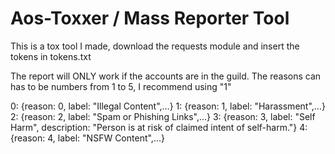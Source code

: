 # Aos-Toxxer / Mass Reporter Tool
This is a tox tool I made, download the requests module and insert the tokens in tokens.txt

The report will ONLY work if the accounts are in the guild.
The reasons can has to be numbers from 1 to 5, I recommend using "1"

0: {reason: 0, label: "Illegal Content",…}
1: {reason: 1, label: "Harassment",…}
2: {reason: 2, label: "Spam or Phishing Links",…}
3: {reason: 3, label: "Self Harm", description: "Person is at risk of claimed intent of self-harm."}
4: {reason: 4, label: "NSFW Content",…}
